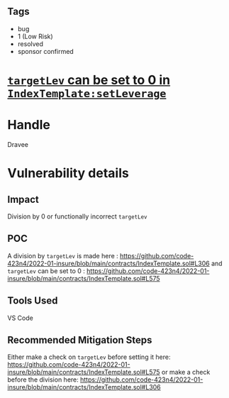## Tags

- bug
- 1 (Low Risk)
- resolved
- sponsor confirmed

# [`targetLev` can be set to 0 in `IndexTemplate:setLeverage`](https://github.com/code-423n4/2022-01-insure-findings/issues/311) 

# Handle

Dravee


# Vulnerability details

## Impact 
Division by 0 or functionally incorrect `targetLev`

## POC
A division by `targetLev` is made here : https://github.com/code-423n4/2022-01-insure/blob/main/contracts/IndexTemplate.sol#L306 and `targetLev` can be set to 0 : https://github.com/code-423n4/2022-01-insure/blob/main/contracts/IndexTemplate.sol#L575

## Tools Used
VS Code

## Recommended Mitigation Steps
Either make a check on `targetLev` before setting it here: https://github.com/code-423n4/2022-01-insure/blob/main/contracts/IndexTemplate.sol#L575 or make a check before the division here: https://github.com/code-423n4/2022-01-insure/blob/main/contracts/IndexTemplate.sol#L306 

